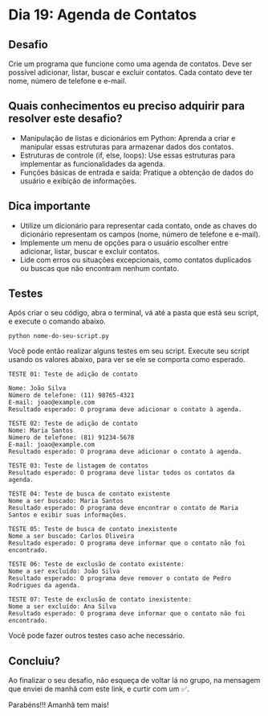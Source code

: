 # Dia 19: Agenda de Contatos

## Desafio
Crie um programa que funcione como uma agenda de contatos. Deve ser possível adicionar, listar, buscar e excluir contatos. Cada contato deve ter nome, número de telefone e e-mail.

## Quais conhecimentos eu preciso adquirir para resolver este desafio?
- Manipulação de listas e dicionários em Python: Aprenda a criar e manipular essas estruturas para armazenar dados dos contatos.
- Estruturas de controle (if, else, loops): Use essas estruturas para implementar as funcionalidades da agenda.
- Funções básicas de entrada e saída: Pratique a obtenção de dados do usuário e exibição de informações.

## Dica importante
- Utilize um dicionário para representar cada contato, onde as chaves do dicionário representam os campos (nome, número de telefone e e-mail).
- Implemente um menu de opções para o usuário escolher entre adicionar, listar, buscar e excluir contatos.
- Lide com erros ou situações excepcionais, como contatos duplicados ou buscas que não encontram nenhum contato.

## Testes

Após criar o seu código, abra o terminal, vá até a pasta que está seu script, e execute o comando abaixo.

```
python nome-do-seu-script.py
```

Você pode então realizar alguns testes em seu script. Execute seu script usando os valores abaixo, para ver se ele se comporta como esperado.

```
TESTE 01: Teste de adição de contato

Nome: João Silva
Número de telefone: (11) 98765-4321
E-mail: joao@example.com
Resultado esperado: O programa deve adicionar o contato à agenda.

TESTE 02: Teste de adição de contato
Nome: Maria Santos
Número de telefone: (81) 91234-5678
E-mail: joao@example.com
Resultado esperado: O programa deve adicionar o contato à agenda.

TESTE 03: Teste de listagem de contatos
Resultado esperado: O programa deve listar todos os contatos da agenda.

TESTE 04: Teste de busca de contato existente
Nome a ser buscado: Maria Santos
Resultado esperado: O programa deve encontrar o contato de Maria Santos e exibir suas informações.

TESTE 05: Teste de busca de contato inexistente
Nome a ser buscado: Carlos Oliveira
Resultado esperado: O programa deve informar que o contato não foi encontrado.

TESTE 06: Teste de exclusão de contato existente:
Nome a ser excluído: João Silva
Resultado esperado: O programa deve remover o contato de Pedro Rodrigues da agenda.

TESTE 07: Teste de exclusão de contato inexistente:
Nome a ser excluído: Ana Silva
Resultado esperado: O programa deve informar que o contato não foi encontrado.
```

Você pode fazer outros testes caso ache necessário.

## Concluiu?

Ao finalizar o seu desafio, não esqueça de voltar lá no grupo, na mensagem que enviei de manhã com este link, e curtir com um ✅.

Parabéns!!! Amanhã tem mais! 